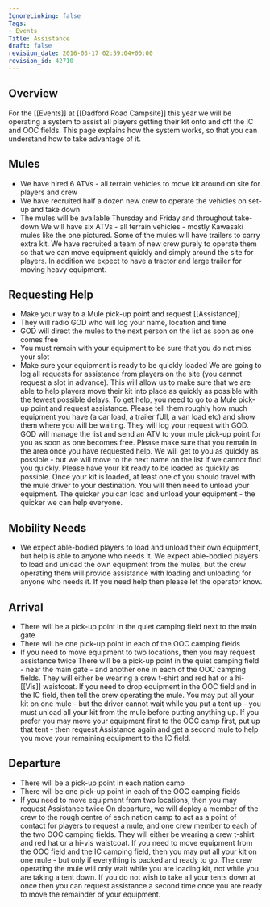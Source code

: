 ```yaml
---
IgnoreLinking: false
Tags:
- Events
Title: Assistance
draft: false
revision_date: 2016-03-17 02:59:04+00:00
revision_id: 42710
---
```


## Overview
For the [[Events]] at [[Dadford Road Campsite]] this year we will be operating a system to assist all players getting their kit onto and off the IC and OOC fields. This page explains how the system works, so that you can understand how to take advantage of it.
## Mules
* We have hired 6 ATVs - all terrain vehicles to move kit around on site for players and crew
* We have recruited half a dozen new crew to operate the vehicles on set-up and take down
* The mules will be available Thursday and Friday and throughout take-down
We will have six ATVs - all terrain vehicles - mostly Kawasaki mules like the one pictured. Some of the mules will have trailers to carry extra kit. We have recruited a team of new crew purely to operate them so that we can move equipment quickly and simply around the site for players. In addition we expect to have a tractor and large trailer for moving heavy equipment.
## Requesting Help
* Make your way to a Mule pick-up point and request [[Assistance]]
* They will radio GOD who will log your name, location and time
* GOD will direct the mules to the next person on the list as soon as one comes free
* You must remain with your equipment to be sure that you do not miss your slot
* Make sure your equipment is ready to be quickly loaded
We are going to log all requests for assistance from players on the site (you cannot request a slot in advance). This will allow us to make sure that we are able to help players move their kit into place as quickly as possible with the fewest possible delays. To get help, you need to go to a Mule pick-up point and request assistance. Please tell them roughly how much equipment you have (a car load, a trailer fUll, a van load etc) and show them where you will be waiting. They will log your request with GOD. GOD will manage the list and send an ATV to your mule pick-up point for you as soon as one becomes free.
Please make sure that you remain in the area once you have requested help. We will get to you as quickly as possible - but we will move to the next name on the list if we cannot find you quickly.
Please have your kit ready to be loaded as quickly as possible. Once your kit is loaded, at least one of you should travel with the mule driver to your destination. You will then need to unload your equipment. The quicker you can load and unload your equipment - the quicker we can help everyone.
## Mobility Needs
* We expect able-bodied players to load and unload their own equipment, but help is able to anyone who needs it.
We expect able-bodied players to load and unload the own equipment from the mules, but the crew operating them will provide assistance with loading and unloading for anyone who needs it. If you need help then please let the operator know.
## Arrival
* There will be a pick-up point in the quiet camping field next to the main gate
* There will be one pick-up point in each of the OOC camping fields
* If you need to move equipment to two locations, then you may request assistance twice
There will be a pick-up point in the quiet camping field - near the main gate - and another one in each of the OOC camping fields. They will either be wearing a crew t-shirt and red hat or a hi-[[Vis]] waistcoat. 
If you need to drop equipment in the OOC field and in the IC field, then tell the crew operating the mule. You may put all your kit on one mule - but the driver cannot wait while you put a tent up - you must unload all your kit from the mule before putting anything up. If you prefer you may move your equipment first to the OOC camp first, put up that tent - then request Assistance again and get a second mule to help you move your remaining equipment to the IC field.
## Departure
* There will be a pick-up point in each nation camp
* There will be one pick-up point in each of the OOC camping fields
* If you need to move equipment from two locations, then you may request Assistance twice
On departure, we will deploy a member of the crew to the rough centre of each nation camp to act as a point of contact for players to request a mule, and one crew member to each of the two OOC camping fields. They will either be wearing a crew t-shirt and red hat or a hi-vis waistcoat.
If you need to move equipment from the OOC field and the IC camping field, then you may put all your kit on one mule - but only if everything is packed and ready to go. The crew operating the mule will only wait while you are loading kit, not while you are taking a tent down. If you do not wish to take all your tents down at once then you can request assistance a second time once you are ready to move the remainder of your equipment.